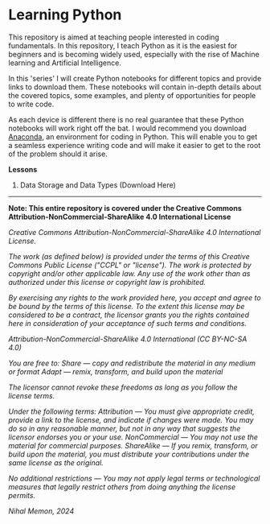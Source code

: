 # Learning Python

This repository is aimed at teaching people interested in coding fundamentals. In this repository, I teach Python as it is the easiest for beginners and is becoming widely used, especially with the rise of Machine learning and Artificial Intelligence.

In this 'series' I will create Python notebooks for different topics and provide links to download them. These notebooks will contain in-depth details about the covered topics, some examples, and plenty of opportunities for people to write code. 

As each device is different there is no real guarantee that these Python notebooks will work right off the bat. I would recommend you download [Anaconda](https://www.anaconda.com/download), an environment for coding in Python. This will enable you to get a seamless experience writing code and will make it easier to get to the root of the problem should it arise. 

**Lessons**
1. Data Storage and Data Types (Download Here)




____________________________________________________________________________________________________________________________________________
**Note: This entire repository is covered under the Creative Commons Attribution-NonCommercial-ShareAlike 4.0 International License**

_Creative Commons Attribution-NonCommercial-ShareAlike 4.0 International License._

_The work (as defined below) is provided under the terms of this Creative Commons Public License ("CCPL" or "license"). The work is protected by copyright and/or other applicable law. Any use of the work other than as authorized under this license or copyright law is prohibited._

_By exercising any rights to the work provided here, you accept and agree to be bound by the terms of this license. To the extent this license may be considered to be a contract, the licensor grants you the rights contained here in consideration of your acceptance of such terms and conditions._

_Attribution-NonCommercial-ShareAlike 4.0 International (CC BY-NC-SA 4.0)_

_You are free to:_
    _Share — copy and redistribute the material in any medium or format_
    _Adapt — remix, transform, and build upon the material_

_The licensor cannot revoke these freedoms as long as you follow the license terms._

_Under the following terms:_
    _Attribution — You must give appropriate credit, provide a link to the license, and indicate if changes were made. You may do so in any reasonable manner, but not in any way that suggests the licensor endorses you or your use._
    _NonCommercial — You may not use the material for commercial purposes._
    _ShareAlike — If you remix, transform, or build upon the material, you must distribute your contributions under the same license as the original._

_No additional restrictions — You may not apply legal terms or technological measures that legally restrict others from doing anything the license permits._

_Nihal Memon, 2024_
